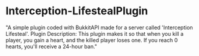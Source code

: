 # Interception-LifestealPlugin
"A simple plugin coded with BukkitAPI made for a server called 'Interception Lifesteal'. Plugin Description: This plugin makes it so that when you kill a player, you gain a heart, and the killed player loses one. If you reach 0 hearts, you'll receive a 24-hour ban."
